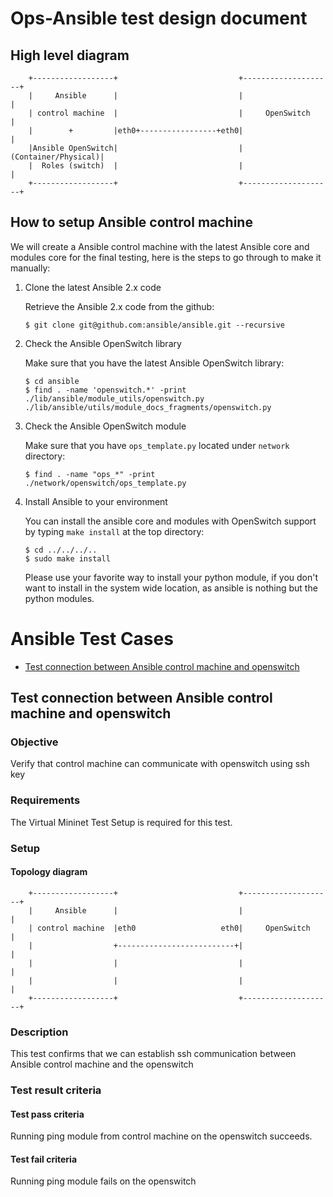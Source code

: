 # Ops-Ansible test design document

## High level diagram

```
    +------------------+                           +--------------------+
    |     Ansible      |                           |                    |
    | control machine  |                           |     OpenSwitch     |
    |        +         |eth0+-----------------+eth0|                    |
    |Ansible OpenSwitch|                           |(Container/Physical)|
    |  Roles (switch)  |                           |                    |
    +------------------+                           +--------------------+
```

## How to setup Ansible control machine

We will create a Ansible control machine with the latest Ansible core
and modules core for the final testing, here is the steps to go through
to make it manually:

1. Clone the latest Ansible 2.x code

   Retrieve the Ansible 2.x code from the github:

   ```
   $ git clone git@github.com:ansible/ansible.git --recursive
   ```

2. Check the Ansible OpenSwitch library

   Make sure that you have the latest Ansible OpenSwitch library:

   ```
   $ cd ansible
   $ find . -name 'openswitch.*' -print
   ./lib/ansible/module_utils/openswitch.py
   ./lib/ansible/utils/module_docs_fragments/openswitch.py
   ```

3. Check the Ansible OpenSwitch module

   Make sure that you have `ops_template.py` located under `network`
   directory:

   ```
   $ find . -name "ops_*" -print
   ./network/openswitch/ops_template.py
   ```

4. Install Ansible to your environment

   You can install the ansible core and modules with OpenSwitch support
   by typing `make install` at the top directory:

   ```
   $ cd ../../../..
   $ sudo make install
   ```

   Please use your favorite way to install your python module, if you
   don't want to install in the system wide location, as ansible is
   nothing but the python modules.


# Ansible Test Cases

- [Test connection between Ansible control machine and openswitch](#test-connection-between-Ansible-control-machine-and-openswitch)

## Test connection between Ansible control machine and openswitch
### Objective
Verify that control machine can communicate with openswitch using ssh key

### Requirements
The Virtual Mininet Test Setup is required for this test.

### Setup

#### Topology diagram

```
    +------------------+                           +--------------------+
    |     Ansible      |                           |                    |
    | control machine  |eth0                   eth0|     OpenSwitch     |
    |                  +--------------------------+|                    |
    |                  |                           |                    |
    |                  |                           |                    |
    +------------------+                           +--------------------+
```

### Description
This test confirms that we can establish ssh communication between Ansible control machine and the openswitch

### Test result criteria
#### Test pass criteria
Running ping module from control machine on the openswitch succeeds.
#### Test fail criteria
Running ping module fails on the openswitch

